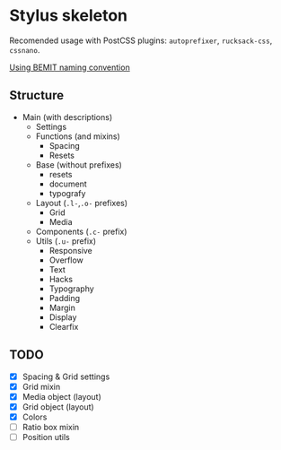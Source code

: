 # Stylus skeleton

Recomended usage with PostCSS plugins: `autoprefixer`, `rucksack-css`, `cssnano`.

[Using BEMIT naming convention](http://csswizardry.com/2015/08/bemit-taking-the-bem-naming-convention-a-step-further/)

## Structure
- Main (with descriptions)
    - Settings
    - Functions (and mixins)
        - Spacing
        - Resets
    - Base (without prefixes)
        - resets
        - document
        - typografy
    - Layout (`.l-`,`.o-` prefixes)
        - Grid
        - Media
    - Components (`.c-` prefix)
    - Utils (`.u-` prefix)
        - Responsive
        - Overflow
        - Text
        - Hacks
        - Typography
        - Padding
        - Margin
        - Display
        - Clearfix


## TODO

- [x] Spacing & Grid settings
- [x] Grid mixin
- [x] Media object (layout)
- [x] Grid object (layout)
- [x] Colors
- [ ] Ratio box mixin
- [ ] Position utils
